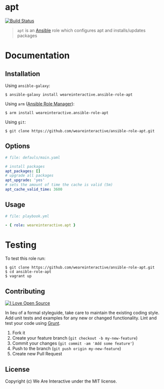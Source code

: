# apt

[![Build Status](https://travis-ci.org/weareinteractive/ansible-role-apt.png?branch=master)](https://travis-ci.org/weareinteractive/ansible-role-apt)

> `apt` is an [Ansible](http://www.ansible.com) role which configures apt and installs/updates packages

# Documentation 

## Installation

Using `ansible-galaxy`:

```
$ ansible-galaxy install weareinteractive.ansible-role-apt
```

Using `arm` ([Ansible Role Manager](https://github.com/mirskytech/ansible-role-manager/)):

```
$ arm install weareinteractive.ansible-role-apt
```

Using `git`:

```
$ git clone https://github.com/weareinteractive/ansible-role-apt.git
```

## Options

```yml
# file: defauls/main.yaml

# install packages
apt_packages: []
# upgrade all packages
apt_upgrade: 'yes'
# sets the amount of time the cache is valid (5m)
apt_cache_valid_time: 3600
```

## Usage

```yml
# file: playbook.yml

- { role: weareinteractive.apt }

```

# Testing

To test this role run:

```
$ git clone https://github.com/weareinteractive/ansible-role-apt.git
$ cd ansible-role-apt
$ vagrant up
```

## Contributing
[![I Love Open Source](http://www.iloveopensource.io/images/logo-lightbg.png)](http://www.iloveopensource.io/projects/53da2bea87659fce66003fa9)

In lieu of a formal styleguide, take care to maintain the existing coding style. Add unit tests and examples for any new or changed functionality. Lint and test your code using [Grunt](http://gruntjs.com/).

1. Fork it
2. Create your feature branch (`git checkout -b my-new-feature`)
3. Commit your changes (`git commit -am 'Add some feature'`)
4. Push to the branch (`git push origin my-new-feature`)
5. Create new Pull Request

## License
Copyright (c) We Are Interactive under the MIT license.